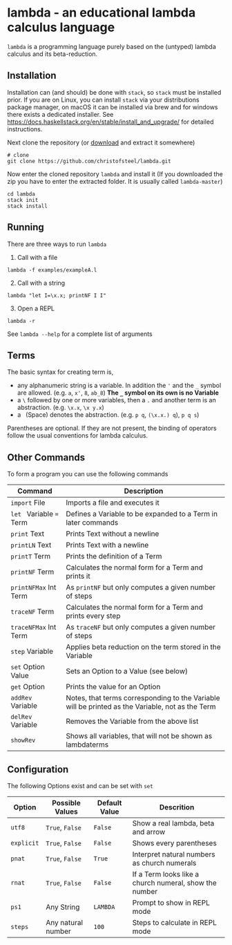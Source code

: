 # lambda - an educational lambda calculus language

`lambda` is a programming language purely based on the (untyped) lambda calculus and its beta-reduction. 

## Installation

Installation can (and should) be done with `stack`, so `stack` must be installed prior. If you are on Linux, you can install `stack` via your distributions package manager, on macOS it can be installed via brew and for windows there exists a dedicated installer. See https://docs.haskellstack.org/en/stable/install_and_upgrade/ for detailed instructions.

Next clone the repository (or [download](https://github.com/christofsteel/lambda/archive/master.zip) and extract it somewhere)

    # clone
    git clone https://github.com/christofsteel/lambda.git

Now enter the cloned repository `lambda` and install it (If you downloaded the zip you have to enter the extracted folder. It is usually called `lambda-master`)

    cd lambda
    stack init
    stack install

## Running

There are three ways to run `lambda`

  1. Call with a file

    lambda -f examples/exampleA.l

  2. Call with a string

    lambda "let I=\x.x; printNF I I"

  3. Open a REPL

    lambda -r

See `lambda --help` for a complete list of arguments

## Terms

The basic syntax for creating term is,
  * any alphanumeric string is a variable. In addition the `'`  and the `_` symbol are allowed. (e.g. `a`, `x'`, `8`, `ab_8`) **The `_` symbol on its own is no Variable**
  * a `\` followed by one or more variables, then a `.` and another term is an abstraction. (e.g. `\x.x`, `\x y.x`)
  * a ` `(Space) denotes the abstraction. (e.g. `p q`, `(\x.x.) q`), `p q s`)

Parentheses are optional. If they are not present, the binding of operators follow the usual conventions for lambda calculus.

## Other Commands

To form a program you can use the following commands


|  Command                     |  Description                                                   |
| ---------------------------- | -------------------------------------------------------------- |
|  `import` File               |  Imports a file and executes it                                |
|  `let ` Variable ` = ` Term  |  Defines a Variable to be expanded to a Term in later commands |
|  `print` Text                |  Prints Text without a newline                                 |
|  `printLN` Text              |  Prints Text with a newline                                    |
|  `printT` Term               |  Prints the definition of a Term                               |
|  `printNF` Term              |  Calculates the normal form for a Term and prints it           |
|  `printNFMax` Int Term       |  As `printNF` but only computes a given number of steps        |
|  `traceNF` Term              |  Calculates the normal form for a Term and prints every step   |
|  `traceNFMax` Int Term       |  As `traceNF` but only computes a given number of steps        |
|  `step` Variable             |  Applies beta reduction on the term stored in the Variable     |
|  `set` Option Value          |  Sets an Option to a Value (see below)                         |
|  `get` Option                |  Prints the value for an Option                                |
|  `addRev` Variable           |  Notes, that terms corresponding to the Variable will be printed as the Variable, not as the Term  |
|  `delRev` Variable           |  Removes the Variable from the above list                      |
|  `showRev`                   |  Shows all variables, that will not be shown as lambdaterms    |


## Configuration

The following Options exist and can be set with `set`


|    Option    |    Possible Values    |    Default Value    |    Descrition                                            |
| ------------ | --------------------- | ------------------- | -------------------------------------------------------- |
|  `utf8`      |  `True`, `False`      |  `False`            |  Show a real lambda, beta and arrow                      |
|  `explicit`  |  `True`, `False`      |  `False`            |  Shows every parentheses                                 |
|  `pnat`      |  `True`, `False`      |  `True`             |  Interpret natural numbers as church numerals            |
|  `rnat`      |  `True`, `False`      |  `False`            |  If a Term looks like a church numeral, show the number  |
|  `ps1`       |  Any String           |  `LAMBDA`           |  Prompt to show in REPL mode                             |
|  `steps`     |  Any natural number   |  `100`              |  Steps to calculate in REPL mode                         |

